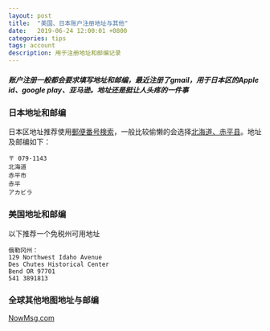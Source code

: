 ```yaml
---
layout: post
title:  "美国、日本账户注册地址与其他"
date:   2019-06-24 12:00:01 +0800
categories: tips
tags: account
description: 用于注册地址和邮编记录
---
```

##### 账户注册一般都会要求填写地址和邮编，最近注册了gmail，用于日本区的Apple id、google play、亚马逊。地址还是挺让人头疼的一件事

### 日本地址和邮编

日本区地址推荐使用[郵便番号検索](https://www.post.japanpost.jp/zipcode/)，一般比较偷懒的会选择[北海道、赤平县](https://www.post.japanpost.jp/cgi-zip/zipcode.php?pref=1&city=1012180&id=2921)。地址及邮编如下：


    〒 079-1143
    北海道
    赤平市
    赤平
    アカビラ

### 美国地址和邮编

以下推荐一个免税州可用地址

    俄勒冈州：
    129 Northwest Idaho Avenue
    Des Chutes Historical Center
    Bend OR 97701
    541 3891813

### 全球其他地图地址与邮编

[NowMsg.com](https://www.nowmsg.com/findzip/findzip.asp)
